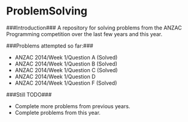 # ProblemSolving

###Introduction###
A repository for solving problems from the ANZAC Programming competition over the last few years and this year.

###Problems attempted so far:###
* ANZAC 2014/Week 1/Question A (Solved) 
* ANZAC 2014/Week 1/Question B (Solved) 
* ANZAC 2014/Week 1/Question C (Solved) 
* ANZAC 2014/Week 1/Question D 
* ANZAC 2014/Week 1/Question F (Solved) 

###Still TODO###
* Complete more problems from previous years.
* Complete problems from this year.

